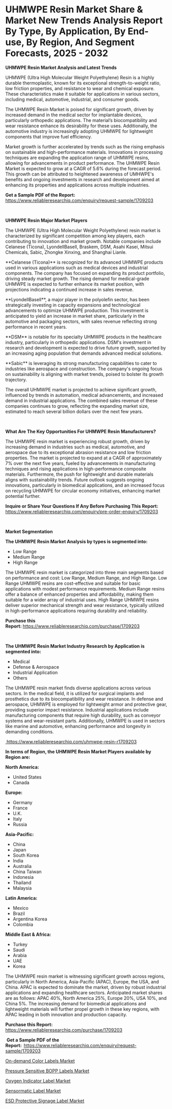 <p><h1>UHMWPE Resin Market Share & Market New Trends Analysis Report By Type, By Application, By End-use, By Region, And Segment Forecasts, 2025 - 2032</h1></p><p><strong>UHMWPE Resin Market Analysis and Latest Trends</strong></p>
<p><p>UHMWPE (Ultra High Molecular Weight Polyethylene) Resin is a highly durable thermoplastic, known for its exceptional strength-to-weight ratio, low friction properties, and resistance to wear and chemical exposure. These characteristics make it suitable for applications in various sectors, including medical, automotive, industrial, and consumer goods.</p><p>The UHMWPE Resin Market is poised for significant growth, driven by increased demand in the medical sector for implantable devices, particularly orthopedic applications. The material’s biocompatibility and wear resistance enhance its desirability for these uses. Additionally, the automotive industry is increasingly adopting UHMWPE for lightweight components that improve fuel efficiency.</p><p>Market growth is further accelerated by trends such as the rising emphasis on sustainable and high-performance materials. Innovations in processing techniques are expanding the application range of UHMWPE resins, allowing for advancements in product performance. The UHMWPE Resin Market is expected to grow at a CAGR of 5.6% during the forecast period. This growth can be attributed to heightened awareness of UMHWPE's benefits and ongoing investments in research and development aimed at enhancing its properties and applications across multiple industries.</p></p>
<p><strong>Get a Sample PDF of the Report:&nbsp;</strong> <a href="https://www.reliableresearchiq.com/enquiry/request-sample/1709203?utm_campaign=1121&utm_medium=2&utm_source=Github&utm_content=ia&utm_term=27032025&utm_id=uhmwpe-resin">https://www.reliableresearchiq.com/enquiry/request-sample/1709203</a></p>
<p>&nbsp;</p>
<p><strong>UHMWPE Resin Major Market Players</strong></p>
<p><p>The UHMWPE (Ultra High Molecular Weight Polyethylene) resin market is characterized by significant competition among key players, each contributing to innovation and market growth. Notable companies include Celanese (Ticona), LyondellBasell, Braskem, DSM, Asahi Kasei, Mitsui Chemicals, Sabic, Zhongke Xinxing, and Shanghai Lianle.</p><p>**Celanese (Ticona)** is recognized for its advanced UHMWPE products used in various applications such as medical devices and industrial components. The company has focused on expanding its product portfolio, driving steady market growth. The rising demand for medical-grade UHMWPE is expected to further enhance its market position, with projections indicating a continued increase in sales revenue.</p><p>**LyondellBasell**, a major player in the polyolefin sector, has been strategically investing in capacity expansions and technological advancements to optimize UHMWPE production. This investment is anticipated to yield an increase in market share, particularly in the automotive and packaging sectors, with sales revenue reflecting strong performance in recent years.</p><p>**DSM** is notable for its specialty UHMWPE products in the healthcare industry, particularly in orthopedic applications. DSM's investment in research and development is expected to drive future growth, supported by an increasing aging population that demands advanced medical solutions.</p><p>**Sabic** is leveraging its strong manufacturing capabilities to cater to industries like aerospace and construction. The company's ongoing focus on sustainability is aligning with market trends, poised to bolster its growth trajectory.</p><p>The overall UHMWPE market is projected to achieve significant growth, influenced by trends in automation, medical advancements, and increased demand in industrial applications. The combined sales revenue of these companies continues to grow, reflecting the expanding market size, estimated to reach several billion dollars over the next few years.</p></p>
<p>&nbsp;</p>
<p><strong>What Are The Key Opportunities For UHMWPE Resin Manufacturers?</strong></p>
<p><p>The UHMWPE resin market is experiencing robust growth, driven by increasing demand in industries such as medical, automotive, and aerospace due to its exceptional abrasion resistance and low friction properties. The market is projected to expand at a CAGR of approximately 7% over the next five years, fueled by advancements in manufacturing techniques and rising applications in high-performance composite materials. Furthermore, the push for lightweight and durable materials aligns with sustainability trends. Future outlook suggests ongoing innovations, particularly in biomedical applications, and an increased focus on recycling UHMWPE for circular economy initiatives, enhancing market potential further.</p></p>
<p><strong>Inquire or Share Your Questions If Any Before Purchasing This Report:</strong> <a href="https://www.reliableresearchiq.com/enquiry/pre-order-enquiry/1709203?utm_campaign=1121&utm_medium=2&utm_source=Github&utm_content=ia&utm_term=27032025&utm_id=uhmwpe-resin">https://www.reliableresearchiq.com/enquiry/pre-order-enquiry/1709203</a></p>
<p>&nbsp;</p>
<p><strong>Market Segmentation</strong></p>
<p><strong>The UHMWPE Resin Market Analysis by types is segmented into:</strong></p>
<p><ul><li>Low Range</li><li>Medium Range</li><li>High Range</li></ul></p>
<p><p>The UHMWPE resin market is categorized into three main segments based on performance and cost: Low Range, Medium Range, and High Range. Low Range UHMWPE resins are cost-effective and suitable for basic applications with modest performance requirements. Medium Range resins offer a balance of enhanced properties and affordability, making them suitable for a wider array of industrial uses. High Range UHMWPE resins deliver superior mechanical strength and wear resistance, typically utilized in high-performance applications requiring durability and reliability.</p></p>
<p><strong>Purchase this Report:&nbsp;</strong><a href="https://www.reliableresearchiq.com/purchase/1709203?utm_campaign=1121&utm_medium=2&utm_source=Github&utm_content=ia&utm_term=27032025&utm_id=uhmwpe-resin">https://www.reliableresearchiq.com/purchase/1709203</a></p>
<p>&nbsp;</p>
<p><strong>The UHMWPE Resin Market Industry Research by Application is segmented into:</strong></p>
<p><ul><li>Medical</li><li>Defense & Aerospace</li><li>Industrial Application</li><li>Others</li></ul></p>
<p><p>The UHMWPE resin market finds diverse applications across various sectors. In the medical field, it is utilized for surgical implants and prosthetics due to its biocompatibility and wear resistance. In defense and aerospace, UHMWPE is employed for lightweight armor and protective gear, providing superior impact resistance. Industrial applications include manufacturing components that require high durability, such as conveyor systems and wear-resistant parts. Additionally, UHMWPE is used in sectors like marine and automotive, enhancing performance and longevity in demanding conditions.</p></p>
<p><a href="https://www.reliableresearchiq.com/uhmwpe-resin-r1709203?utm_campaign=1121&utm_medium=2&utm_source=Github&utm_content=ia&utm_term=27032025&utm_id=uhmwpe-resin">&nbsp;https://www.reliableresearchiq.com/uhmwpe-resin-r1709203</a></p>
<p><strong>In terms of Region, the UHMWPE Resin Market Players available by Region are:</strong></p>
<p>
    <p> <strong> North America: </strong>
        <ul>
            <li>United States</li>
            <li>Canada</li>
        </ul>
        </p> 
    <p> <strong> Europe: </strong>
        <ul>
            <li>Germany</li>
            <li>France</li>
            <li>U.K.</li>
            <li>Italy</li>
            <li>Russia</li>
        </ul>
        </p> 
    <p> <strong> Asia-Pacific: </strong>
        <ul>
            <li>China</li>
            <li>Japan</li>
            <li>South Korea</li>
            <li>India</li>
            <li>Australia</li>
            <li>China Taiwan</li>
            <li>Indonesia</li>
            <li>Thailand</li>
            <li>Malaysia</li>
        </ul>
        </p> 
    <p> <strong> Latin America: </strong>
        <ul>
            <li>Mexico</li>
            <li>Brazil</li>
            <li>Argentina Korea</li>
            <li>Colombia</li>
        </ul>
        </p> 
    <p> <strong> Middle East & Africa: </strong>
        <ul>
            <li>Turkey</li>
            <li>Saudi</li>
            <li>Arabia</li>
            <li>UAE</li>
            <li>Korea</li>
        </ul>
    </p>
    </p>
<p><p>The UHMWPE resin market is witnessing significant growth across regions, particularly in North America, Asia-Pacific (APAC), Europe, the USA, and China. APAC is expected to dominate the market, driven by robust industrial applications and expanding healthcare sectors. Anticipated market shares are as follows: APAC 40%, North America 25%, Europe 20%, USA 10%, and China 5%. The increasing demand for biomedical applications and lightweight materials will further propel growth in these key regions, with APAC leading in both innovation and production capacity.</p></p>
<p><strong>Purchase this Report: </strong><a href="https://www.reliableresearchiq.com/purchase/1709203?utm_campaign=1121&utm_medium=2&utm_source=Github&utm_content=ia&utm_term=27032025&utm_id=uhmwpe-resin">https://www.reliableresearchiq.com/purchase/1709203</a></p>
<p>&nbsp;<strong>Get a Sample PDF of the Report:&nbsp;&nbsp;</strong><a href="https://www.reliableresearchiq.com/enquiry/request-sample/1709203?utm_campaign=1121&utm_medium=2&utm_source=Github&utm_content=ia&utm_term=27032025&utm_id=uhmwpe-resin">https://www.reliableresearchiq.com/enquiry/request-sample/1709203</a></p>
<p><strong></strong></p>
<p><p><a href="https://github.com/theyasnare5w/Market-Research-Report-List-1/blob/main/on-demand-color-labels-market.md?utm_campaign=1121&utm_medium=2&utm_source=Github&utm_content=ia&utm_term=27032025&utm_id=uhmwpe-resin">On-demand Color Labels Market</a></p><p><a href="https://github.com/kaidaloeckf7/Market-Research-Report-List-1/blob/main/pressure-sensitive-bopp-labels-market.md?utm_campaign=1121&utm_medium=2&utm_source=Github&utm_content=ia&utm_term=27032025&utm_id=uhmwpe-resin">Pressure Sensitive BOPP Labels Market</a></p><p><a href="https://github.com/arifasabeygb/Market-Research-Report-List-1/blob/main/oxygen-indicator-label-market.md?utm_campaign=1121&utm_medium=2&utm_source=Github&utm_content=ia&utm_term=27032025&utm_id=uhmwpe-resin">Oxygen Indicator Label Market</a></p><p><a href="https://github.com/ocambdidarhz/Market-Research-Report-List-1/blob/main/sensormatic-label-market.md?utm_campaign=1121&utm_medium=2&utm_source=Github&utm_content=ia&utm_term=27032025&utm_id=uhmwpe-resin">Sensormatic Label Market</a></p><p><a href="https://github.com/aslinalirey9/Market-Research-Report-List-1/blob/main/esd-protective-signage-label-market.md?utm_campaign=1121&utm_medium=2&utm_source=Github&utm_content=ia&utm_term=27032025&utm_id=uhmwpe-resin">ESD Protective Signage Label Market</a></p></p>